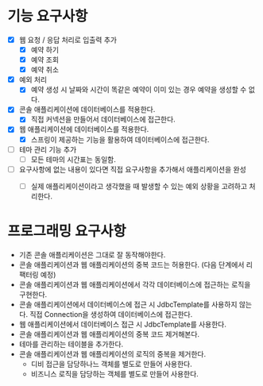 # 기능 요구사항
- [x] 웹 요청 / 응답 처리로 입출력 추가 
  - [x] 예약 하기
  - [x] 예약 조회
  - [x] 예약 취소
- [x] 예외 처리
  - [x] 예약 생성 시 날짜와 시간이 똑같은 예약이 이미 있는 경우 예약을 생성할 수 없다.
- [x] 콘솔 애플리케이션에 데이터베이스를 적용한다.
  - [x] 직접 커넥션을 만들어서 데이터베이스에 접근한다.
- [x] 웹 애플리케이션에 데이터베이스를 적용한다.
  - [x] 스프링이 제공하는 기능을 활용하여 데이터베이스에 접근한다.
- [ ] 테마 관리 기능 추가
  - [ ] 모든 테마의 시간표는 동일함.
- [ ] 요구사항에 없는 내용이 있다면 직접 요구사항을 추가해서 애플리케이션을 완성
  - [ ] 실제 애플리케이션이라고 생각했을 때 발생할 수 있는 예외 상황을 고려하고 처리한다.


# 프로그래밍 요구사항
- 기존 콘솔 애플리케이션은 그대로 잘 동작해야한다.
- 콘솔 애플리케이션과 웹 애플리케이션의 중복 코드는 허용한다. (다음 단계에서 리팩터링 예정)
- 콘솔 애플리케이션과 웹 애플리케이션에서 각각 데이터베이스에 접근하는 로직을 구현한다. 
- 콘솔 애플리케이션에서 데이터베이스에 접근 시 JdbcTemplate를 사용하지 않는다. 직접 Connection을 생성하여 데이터베이스에 접근한다. 
- 웹 애플리케이션에서 데이터베이스 접근 시 JdbcTemplate를 사용한다. 
- 콘솔 애플리케이션과 웹 애플리케이션의 중복 코드 제거해본다.
- 테마를 관리하는 테이블을 추가한다.
- 콘솔 애플리케이션과 웹 애플리케이션의 로직의 중복을 제거한다.
  - 디비 접근을 담당하나느 객체를 별도로 만들어 사용한다.
  - 비즈니스 로직을 담당하는 객체를 별도로 만들어 사용한다.